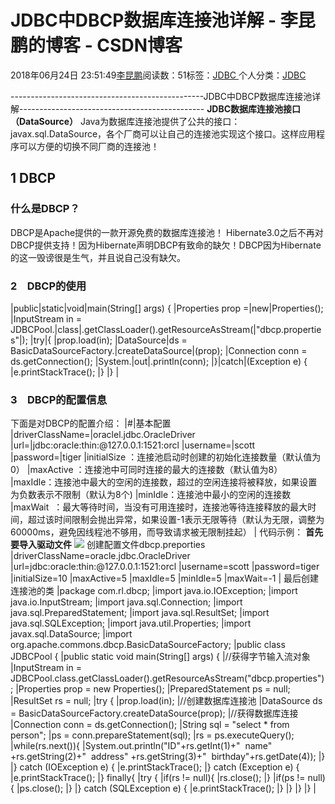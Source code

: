 
# JDBC中DBCP数据库连接池详解 - 李昆鹏的博客 - CSDN博客


2018年06月24日 23:51:49[李昆鹏](https://me.csdn.net/weixin_41547486)阅读数：51标签：[JDBC																](https://so.csdn.net/so/search/s.do?q=JDBC&t=blog)个人分类：[JDBC																](https://blog.csdn.net/weixin_41547486/article/category/7739465)


------------------------------------------------JDBC中DBCP数据库连接池详解----------------------------------------------
**JDBC数据库连接池接口（DataSource）**
Java为数据库连接池提供了公共的接口：javax.sql.DataSource，各个厂商可以让自己的连接池实现这个接口。这样应用程序可以方便的切换不同厂商的连接池！

## 1 DBCP
### 什么是DBCP？
DBCP是Apache提供的一款开源免费的数据库连接池！
Hibernate3.0之后不再对DBCP提供支持！因为Hibernate声明DBCP有致命的缺欠！DBCP因为Hibernate的这一毁谤很是生气，并且说自己没有缺欠。

### 2　DBCP的使用
|public|static|void|main(String[] args) {
|Properties prop =|new|Properties();
|InputStream in = JDBCPool.|class|.getClassLoader().getResourceAsStream(|"dbcp.properties"|);
|try|{
|prop.load(in);
|DataSource|ds = BasicDataSourceFactory.|createDataSource|(prop);
|Connection conn = ds.getConnection();
|System.|out|.println(conn);
|}|catch|(Exception e) {
|e.printStackTrace();
|}
|}
|

### 3　DBCP的配置信息
下面是对DBCP的配置介绍：
|\#|基本配置
|driverClassName=|oraclel.jdbc.OracleDriver
|url=|jdbc:oracle:thin:@127.0.0.1:1521:orcl
|username=|scott
|password=|tiger
|initialSize ：连接池启动时创建的初始化连接数量（默认值为0）
|maxActive ：连接池中可同时连接的最大的连接数（默认值为8）
|maxIdle：连接池中最大的空闲的连接数，超过的空闲连接将被释放，如果设置为负数表示不限制（默认为8个)
|minIdle：连接池中最小的空闲的连接数
|maxWait  ：最大等待时间，当没有可用连接时，连接池等待连接释放的最大时间，超过该时间限制会抛出异常，如果设置-1表示无限等待（默认为无限，调整为60000ms，避免因线程池不够用，而导致请求被无限制挂起）
|
代码示例：
**首先要导入驱动文件**
![](https://img-blog.csdn.net/20180624235109224?watermark/2/text/aHR0cHM6Ly9ibG9nLmNzZG4ubmV0L3dlaXhpbl80MTU0NzQ4Ng==/font/5a6L5L2T/fontsize/400/fill/I0JBQkFCMA==/dissolve/70)
创建配置文件dbcp.preporties
|driverClassName=oracle.jdbc.OracleDriver
|url=jdbc:oracle:thin:@127.0.0.1:1521:orcl
|username=scott
|password=tiger
|initialSize=10
|maxActive=5
|maxIdle=5
|minIdle=5
|maxWait=-1
|
最后创建连接池的类
|package com.rl.dbcp;
|import java.io.IOException;
|import java.io.InputStream;
|import java.sql.Connection;
|import java.sql.PreparedStatement;
|import java.sql.ResultSet;
|import java.sql.SQLException;
|import java.util.Properties;
|import javax.sql.DataSource;
|import  org.apache.commons.dbcp.BasicDataSourceFactory;
|public class JDBCPool {
|public  static void main(String[] args) {
|//获得字节输入流对象
|InputStream  in =  JDBCPool.class.getClassLoader().getResourceAsStream("dbcp.properties");
|Properties  prop = new Properties();
|PreparedStatement  ps = null;
|ResultSet  rs = null;
|try  {
|prop.load(in);
|//创建数据库连接池
|DataSource  ds = BasicDataSourceFactory.createDataSource(prop);
|//获得数据库连接
|Connection  conn = ds.getConnection();
|String  sql = "select * from person";
|ps = conn.prepareStatement(sql);
|rs = ps.executeQuery();
|while(rs.next()){
|System.out.println("ID"+rs.getInt(1)+"  name" +rs.getString(2)+"  address" +rs.getString(3)+"  birthday"+rs.getDate(4));
|}
|}  catch (IOException e) {
|e.printStackTrace();
|}  catch (Exception e) {
|e.printStackTrace();
|}  finally{
|try  {
|if(rs  != null){
|rs.close();
|}
|if(ps  != null){
|ps.close();
|}
|}  catch (SQLException e) {
|e.printStackTrace();
|}
|}
|}
|}
|


